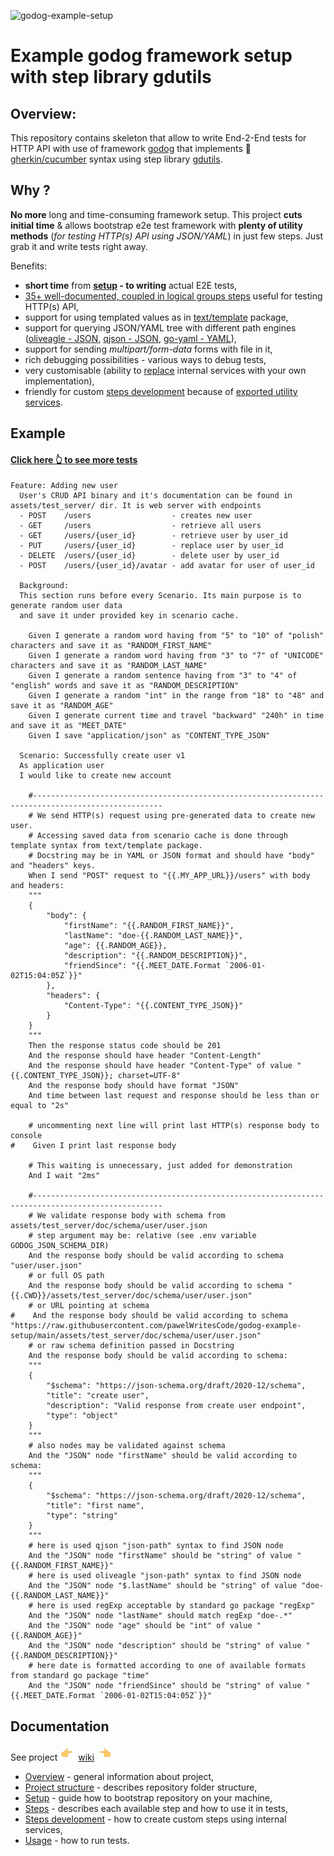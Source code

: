 ![godog-example-setup](https://github.com/pawelWritesCode/godog-example-setup/actions/workflows/go.yml/badge.svg)

# Example godog framework setup with step library gdutils

## Overview:

This repository contains skeleton that allow to write End-2-End tests for HTTP API with use of framework [godog](https://github.com/cucumber/godog)
that implements 🥒[gherkin/cucumber](https://cucumber.io/docs/gherkin/) syntax using step library [gdutils](https://github.com/pawelWritesCode/gdutils).

## Why ?
**No more** long and time-consuming framework setup. This project **cuts initial time** & allows bootstrap e2e test framework with **plenty of
utility methods** (_for testing HTTP(s) API using JSON/YAML_) in just few steps. Just grab it and write tests right away.

Benefits:
* **short time** from **[setup](https://github.com/pawelWritesCode/godog-example-setup/wiki/Set-up#clone-repository) - to writing** actual E2E tests,
* [35+ well-documented, coupled in logical groups steps](https://github.com/pawelWritesCode/godog-example-setup/wiki/Steps) useful for testing HTTP(s) API,
* support for using templated values as in [text/template](https://pkg.go.dev/text/template) package,
* support for querying JSON/YAML tree with different path engines ([oliveagle - JSON](https://github.com/oliveagle/jsonpath), [qjson - JSON](https://github.com/pawelWritesCode/qjson), [go-yaml - YAML](https://github.com/goccy/go-yaml)),
* support for sending _multipart/form-data_ forms with file in it, 
* rich debugging possibilities - various ways to debug tests,
* very customisable (ability to [replace](https://github.com/pawelWritesCode/godog-example-setup/blob/main/main_test.go#L58) internal services with your own implementation),
* friendly for custom [steps development](https://github.com/pawelWritesCode/godog-example-setup/wiki/Steps-development) because of [exported utility services](https://github.com/pawelWritesCode/gdutils/blob/master/state.go#L18).

## Example

#### [Click here 👆 to see more tests](https://github.com/pawelWritesCode/godog-example-setup/blob/main/features/)

```cucumber
Feature: Adding new user
  User's CRUD API binary and it's documentation can be found in assets/test_server/ dir. It is web server with endpoints
  - POST    /users                  - creates new user
  - GET     /users                  - retrieve all users
  - GET     /users/{user_id}        - retrieve user by user_id
  - PUT     /users/{user_id}        - replace user by user_id
  - DELETE  /users/{user_id}        - delete user by user_id
  - POST    /users/{user_id}/avatar - add avatar for user of user_id

  Background:
  This section runs before every Scenario. Its main purpose is to generate random user data
  and save it under provided key in scenario cache.

    Given I generate a random word having from "5" to "10" of "polish" characters and save it as "RANDOM_FIRST_NAME"
    Given I generate a random word having from "3" to "7" of "UNICODE" characters and save it as "RANDOM_LAST_NAME"
    Given I generate a random sentence having from "3" to "4" of "english" words and save it as "RANDOM_DESCRIPTION"
    Given I generate a random "int" in the range from "18" to "48" and save it as "RANDOM_AGE"
    Given I generate current time and travel "backward" "240h" in time and save it as "MEET_DATE"
    Given I save "application/json" as "CONTENT_TYPE_JSON"

  Scenario: Successfully create user v1
  As application user
  I would like to create new account

    #---------------------------------------------------------------------------------------------------
    # We send HTTP(s) request using pre-generated data to create new user.
    # Accessing saved data from scenario cache is done through template syntax from text/template package.
    # Docstring may be in YAML or JSON format and should have "body" and "headers" keys.
    When I send "POST" request to "{{.MY_APP_URL}}/users" with body and headers:
    """
    {
        "body": {
            "firstName": "{{.RANDOM_FIRST_NAME}}",
            "lastName": "doe-{{.RANDOM_LAST_NAME}}",
            "age": {{.RANDOM_AGE}},
            "description": "{{.RANDOM_DESCRIPTION}}",
            "friendSince": "{{.MEET_DATE.Format `2006-01-02T15:04:05Z`}}"
        },
        "headers": {
            "Content-Type": "{{.CONTENT_TYPE_JSON}}"
        }
    }
    """
    Then the response status code should be 201
    And the response should have header "Content-Length"
    And the response should have header "Content-Type" of value "{{.CONTENT_TYPE_JSON}}; charset=UTF-8"
    And the response body should have format "JSON"
    And time between last request and response should be less than or equal to "2s"

    # uncommenting next line will print last HTTP(s) response body to console
#    Given I print last response body

    # This waiting is unnecessary, just added for demonstration
    And I wait "2ms"

    #---------------------------------------------------------------------------------------------------
    # We validate response body with schema from assets/test_server/doc/schema/user/user.json
    # step argument may be: relative (see .env variable GODOG_JSON_SCHEMA_DIR)
    And the response body should be valid according to schema "user/user.json"
    # or full OS path
    And the response body should be valid according to schema "{{.CWD}}/assets/test_server/doc/schema/user/user.json"
    # or URL pointing at schema
#    And the response body should be valid according to schema "https://raw.githubusercontent.com/pawelWritesCode/godog-example-setup/main/assets/test_server/doc/schema/user/user.json"
    # or raw schema definition passed in Docstring
    And the response body should be valid according to schema:
    """
    {
        "$schema": "https://json-schema.org/draft/2020-12/schema",
        "title": "create user",
        "description": "Valid response from create user endpoint",
        "type": "object"
    }
    """
    # also nodes may be validated against schema
    And the "JSON" node "firstName" should be valid according to schema:
    """
    {
        "$schema": "https://json-schema.org/draft/2020-12/schema",
        "title": "first name",
        "type": "string"
    }
    """
    # here is used qjson "json-path" syntax to find JSON node
    And the "JSON" node "firstName" should be "string" of value "{{.RANDOM_FIRST_NAME}}"
    # here is used oliveagle "json-path" syntax to find JSON node
    And the "JSON" node "$.lastName" should be "string" of value "doe-{{.RANDOM_LAST_NAME}}"
    # here is used regExp acceptable by standard go package "regExp"
    And the "JSON" node "lastName" should match regExp "doe-.*"
    And the "JSON" node "age" should be "int" of value "{{.RANDOM_AGE}}"
    And the "JSON" node "description" should be "string" of value "{{.RANDOM_DESCRIPTION}}"
    # here date is formatted according to one of available formats from standard go package "time"
    And the "JSON" node "friendSince" should be "string" of value "{{.MEET_DATE.Format `2006-01-02T15:04:05Z`}}"
```

## Documentation

See project ![hand pointing right](assets/gifs/hand-pointing-right.gif)  [wiki](https://github.com/pawelWritesCode/godog-example-setup/wiki)  ![hand pointing left](assets/gifs/hand-pointing-left.gif)

* [Overview](https://github.com/pawelWritesCode/godog-example-setup/wiki/Overview) - general information about project,
* [Project structure](https://github.com/pawelWritesCode/godog-example-setup/wiki/Project-structure) - describes repository folder structure,
* [Setup](https://github.com/pawelWritesCode/godog-example-setup/wiki/Set-up) - guide how to bootstrap repository on your machine,
* [Steps](https://github.com/pawelWritesCode/godog-example-setup/wiki/Steps) - describes each available step and how to use it in tests,
* [Steps development](https://github.com/pawelWritesCode/godog-example-setup/wiki/Steps-development) - how to create custom steps using internal services,
* [Usage](https://github.com/pawelWritesCode/godog-example-setup/wiki/Usage) - how to run tests.